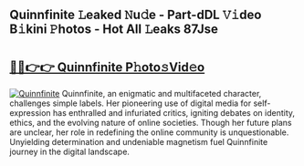 ## Quinnfinite 𝙻eaked 𝙽u𝚍e - Part-dDL 𝚅𝚒deo B𝚒kini 𝙿hotos - Hot All 𝙻eaks 87Jse

# <h2><a href="http://ld67f2.urlbe.top/?page=Quinnfinite">🔗🔗👉👉 Quinnfinite P𝚑oto𝚜Vid𝚎o</a></h2>

[![Quinnfinite](https://i.imgur.com/eBuTRDB.gif)](http://ld67f2.urlbe.top/?page=Quinnfinite)
Quinnfinite, an enigmatic and multifaceted character, challenges simple labels. Her pioneering use of digital media for self-expression has enthralled and infuriated critics, igniting debates on identity, ethics, and the evolving nature of online societies. Though her future plans are unclear, her role in redefining the online community is unquestionable. Unyielding determination and undeniable magnetism fuel Quinnfinite journey in the digital landscape.
